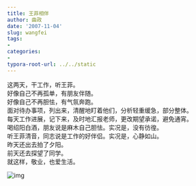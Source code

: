 ```yaml
---
title: 王菲相伴
author: 曲政
date: '2007-11-04'
slug: wangfei
tags:
- 
categories:
- 
typora-root-url: ../../static
---
```

这两天，干工作，听王菲。  
好像自己不再孤单，有朋友伴随。  
好像自己不再胆怯，有气氛奔跑。  
面对待办事项，列出来，清醒地盯着他们，分析轻重缓急，部分整体。  
每天工作进展，记下来，及时地汇报老师，更改期望承诺，避免通宵。  
喝绍阳白酒，朋友说是麻木自己胆怯。实况是，没有彷徨。  
听王菲清音，同志说是工作的好伴侣。实况是，心静如山。  
昨天还出去拍了夕阳。  
前天还去探望了同学。  
就这样，敬业，也爱生活。

![img](/images/2007-11-04-%E7%8E%8B%E8%8F%B2%E7%9B%B8%E4%BC%B4/rurl2=6faa6451c8979953aec8efd7c197e7d3d2585dc210950ff871a0a708a0015994f3ad7e9f5674ad78d80fcdcd3f713a8d764b36f12d70448d5b0e30e6dc4e2d9d9b71e7ac107a20a3299d5fb951bd4ba7c280427b.jpeg)
